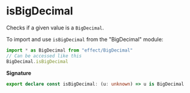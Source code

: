 # isBigDecimal

Checks if a given value is a `BigDecimal`.

To import and use `isBigDecimal` from the "BigDecimal" module:

```ts
import * as BigDecimal from "effect/BigDecimal"
// Can be accessed like this
BigDecimal.isBigDecimal
```

**Signature**

```ts
export declare const isBigDecimal: (u: unknown) => u is BigDecimal
```
